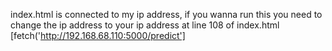 index.html is connected to my ip address, if you wanna run this you need to change the ip address to your ip address at line 108 of index.html [fetch('http://192.168.68.110:5000/predict']

